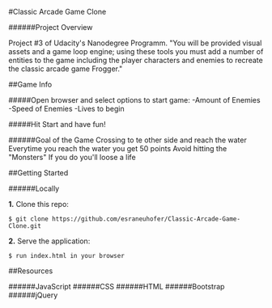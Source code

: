
#Classic Arcade Game Clone

######Project Overview

Project #3 of Udacity's Nanodegree Programm.
"You will be provided visual assets and a game loop engine; using these tools you must add a number of entities to the game including the player characters and enemies to recreate the classic arcade game Frogger."

##Game Info

#####Open browser and select options to start game:
-Amount of Enemies
-Speed of Enemies
-Lives to begin

#####Hit Start and have fun!

######Goal of the Game
Crossing to te other side and reach the water
Everytime you reach the water you get 50 points
Avoid hitting the "Monsters"
If you do you'll loose a life

##Getting Started

######Locally

**1.** Clone this repo:

```
$ git clone https://github.com/esraneuhofer/Classic-Arcade-Game-Clone.git
````

**2.** Serve the application:

```
$ run index.html in your browser
```


##Resources



######JavaScript
######CSS
######HTML
######Bootstrap
######jQuery
